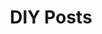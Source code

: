 ---
title: "DIY Posts"
layout: category
permalink: /categories/diy/
entries_layout: grid # list (default), grid
taxonomy: DIY
---